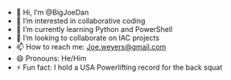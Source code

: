 - 👋 Hi, I’m @BigJoeDan
- 👀 I’m interested in collaborative coding
- 🌱 I’m currently learning Python and PowerShell
- 💞️ I’m looking to collaborate on IAC projects
- 📫 How to reach me: Joe.weyers@gmail.com
- 😄 Pronouns: He/Him
- ⚡ Fun fact: I hold a USA Powerlifting record for the back squat

<!---
BigJoeDan/BigJoeDan is a ✨ special ✨ repository because its `README.md` (this file) appears on your GitHub profile.
You can click the Preview link to take a look at your changes.
--->
